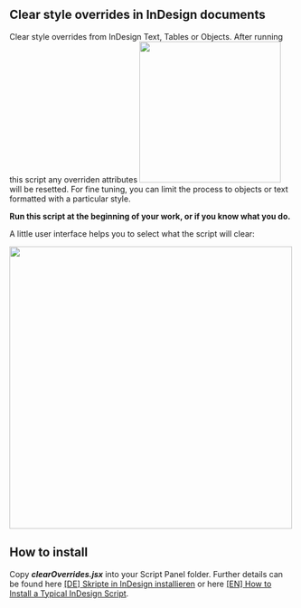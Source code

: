 ## Clear style overrides in InDesign documents
Clear style overrides from InDesign Text, Tables or Objects. After running this script any overriden attributes  <img src="https://github.com/grefel/clearOverrides/blob/master/docs/override.png" width="250px" />  will be resetted. For fine tuning, you can limit the process to objects or text formatted with a particular style.

**Run this script at the beginning of your work, or if you know what you do.**

A little user interface helps you to select what the script will clear:

<img src="https://github.com/grefel/clearOverrides/blob/master/docs/GUI.png" width="500px"/>


## How to install
Copy ***clearOverrides.jsx*** into your Script Panel folder. Further details can be found here [[DE] Skripte in InDesign installieren](http://www.publishingx.de/skripte-installieren/) or here [[EN] How to Install a Typical InDesign Script](http://www.danrodney.com/scripts/directions-installingscripts.html).